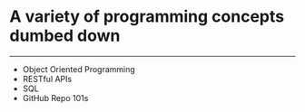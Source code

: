 # A variety of programming concepts dumbed down
-----------------------------------------------
* Object Oriented Programming
* RESTful APIs
* SQL
* GitHub Repo 101s
